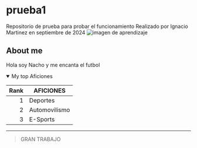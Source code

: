 # prueba1
Repositorio de prueba para probar el funcionamiento
Realizado por Ignacio Martinez en septiembre de 2024
<picture>
 <source media="(prefers-color-scheme: dark)" srcset="https://www.google.com/url?sa=i&url=https%3A%2F%2Fwww.freepik.es%2Ffotos-vectores-gratis%2Fprueba&psig=AOvVaw2nyyQpQbmDWximUhTXVlXj&ust=1726831322468000&source=images&cd=vfe&opi=89978449&ved=0CBEQjRxqFwoTCMi9hI7yzogDFQAAAAAdAAAAABAE">
 <source media="(prefers-color-scheme: light)" srcset="https://d2a5isokysfowx.cloudfront.net/wp-content/uploads/2021/11/Prueba-Tecnica-1200x900.png">
 <img alt="imagen de aprendizaje" src="https://www.bizneo.com/blog/wp-content/uploads/2019/05/pruebas-psicometricas.jpg">
</picture>

## About me

<!-- REPASAR -->
Hola soy Nacho y me encanta el futbol

<details open>
 
<summary>My top Aficiones</summary>
 
| Rank | AFICIONES |
|-----:|---------------|
|     1| Deportes            |
|     2| Automovilismo              |
|     3| E-Sports              |

</details>

---
> GRAN TRABAJO

